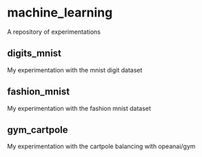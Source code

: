 # machine_learning
A repository of experimentations

## digits_mnist

My experimentation with the mnist digit dataset

## fashion_mnist

My experimentation with the fashion mnist dataset

## gym_cartpole

My experimentation with the cartpole balancing with opeanai/gym
